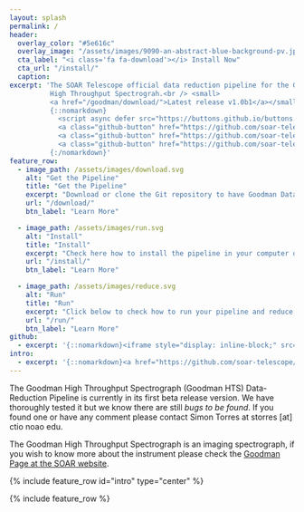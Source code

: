 ```yaml
---
layout: splash
permalink: /
header:
  overlay_color: "#5e616c"
  overlay_image: "/assets/images/9090-an-abstract-blue-background-pv.jpg"
  cta_label: "<i class='fa fa-download'></i> Install Now"
  cta_url: "/install/"
  caption:
excerpt: 'The SOAR Telescope official data reduction pipeline for the Goodman
          High Throughput Spectrograh.<br /> <small>
          <a href="/goodman/download/">Latest release v1.0b1</a></small><br /><br />
          {::nomarkdown}
            <script async defer src="https://buttons.github.io/buttons.js"></script>
            <a class="github-button" href="https://github.com/soar-telescope/goodman/subscription" data-icon="octicon-eye" data-size="large" data-show-count="true" aria-label="Watch soar-telescope/goodman on GitHub">Watch</a>            
            <a class="github-button" href="https://github.com/soar-telescope/goodman" data-icon="octicon-star" data-size="large" data-show-count="true" aria-label="Star soar-telescope/goodman on GitHub">Star</a>
            <a class="github-button" href="https://github.com/soar-telescope/goodman/issues" data-icon="octicon-issue-opened" data-size="large" data-show-count="true" aria-label="Issue soar-telescope/goodman on GitHub">Issue</a>         
          {:/nomarkdown}'
feature_row:
  - image_path: /assets/images/download.svg
    alt: "Get the Pipeline"
    title: "Get the Pipeline"
    excerpt: "Download or clone the Git repository to have Goodman Data-Reduction Pipeline in your computer."
    url: "/download/"
    btn_label: "Learn More"

  - image_path: /assets/images/run.svg
    alt: "Install"
    title: "Install"
    excerpt: "Check here how to install the pipeline in your computer or to check how to get information to run it in our servers."
    url: "/install/"
    btn_label: "Learn More"

  - image_path: /assets/images/reduce.svg
    alt: "Run"
    title: "Run"
    excerpt: "Click below to check how to run your pipeline and reduce your data!"
    url: "/run/"
    btn_label: "Learn More"
github:
  - excerpt: '{::nomarkdown}<iframe style="display: inline-block;" src="https://ghbtns.com/github-btn.html?user=mmistakes&repo=minimal-mistakes&type=star&count=true&size=large" frameborder="0" scrolling="0" width="160px" height="30px"></iframe> <iframe style="display: inline-block;" src="https://ghbtns.com/github-btn.html?user=mmistakes&repo=minimal-mistakes&type=fork&count=true&size=large" frameborder="0" scrolling="0" width="158px" height="30px"></iframe>{:/nomarkdown}'
intro:
  - excerpt: '{::nomarkdown}<a href="https://github.com/soar-telescope/goodman">View on GitHub</a>{:/nomarkdown}'
---
```


The Goodman High Throughput Spectrograph (Goodman HTS) Data-Reduction Pipeline
is currently in its first beta release version. We have thoroughly tested it but
we know there are still _bugs to be found_. If you found one or have any comment
please contact Simon Torres at storres [at] ctio noao edu.

The Goodman High Throughput Spectrograph is an imaging spectrograph,
if you wish to know more about the instrument please check the
[Goodman Page at the SOAR website](http://www.ctio.noao.edu/soar/content/goodman-high-throughput-spectrograph).

{% include feature_row id="intro" type="center" %}

{% include feature_row %}
